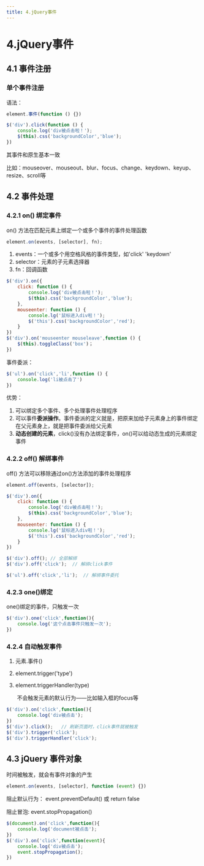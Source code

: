 ```yaml
---
title: 4.jQuery事件
---
```


# 4.jQuery事件

## 4.1 事件注册

### 单个事件注册

语法：

```javascript
element.事件(function () {})

$('div').click(function () {
    console.log('div被点击啦！');
    $(this).css('backgroundColor','blue');
})
```

其事件和原生基本一致

比如：mouseover、mouseout、blur、focus、change、keydown、keyup、resize、scroll等



## 4.2 事件处理

### 4.2.1 on() 绑定事件

on() 方法在匹配元素上绑定一个或多个事件的事件处理函数

```javascript
element.on(events, [selector], fn);
```

1. events：一个或多个用空格风格的事件类型，如'click' 'keydown'
2. selector：元素的子元素选择器
3. fn：回调函数

```javascript
$('div').on({
    click: function () {
        console.log('div被点击啦！');
        $(this).css('backgroundColor','blue');
    },
    mouseenter: function () {
        console.lg('鼠标进入div啦！');
        $('this').css('backgroundColor','red');
    }
})
$('div').on('mouseenter mouseleave',function () {
    $(this).toggleClass('box')；
})
```

事件委派：

```javascript
$('ul').on('click','li',function () {
	console.log('li被点击了')
})
```



优势：

1. 可以绑定多个事件、多个处理事件处理程序
2. 可以事件**委派操作**。事件委派的定义就是，把原来加给子元素身上的事件绑定在父元素身上，就是把事件委派给父元素
3. **动态创建的元素**，click()没有办法绑定事件，on()可以给动态生成的元素绑定事件



### 4.2.2 off() 解绑事件

off() 方法可以移除通过on()方法添加的事件处理程序

```javascript
element.off(events, [selector]);

$('div').on({
    click: function () {
        console.log('div被点击啦！');
        $(this).css('backgroundColor','blue');
    },
    mouseenter: function () {
        console.lg('鼠标进入div啦！');
        $('this').css('backgroundColor','red');
    }
})

$('div').off();	// 全部解绑
$('div').off('click');	// 解绑click事件

$('ul').off('click','li');	// 解绑事件委托
```



### 4.2.3 one()绑定

one()绑定的事件，只触发一次

```javascript
$('div').one('click',function(){
	console.log('这个点击事件只触发一次');
})
```



### 4.2.4 自动触发事件

1. 元素.事件()

2. element.trigger('type')

3. element.triggerHandler(type)

   ​	不会触发元素的默认行为——比如输入框的focus等



```javascript
$('div').on('click',function(){
	console.log('div被点击');
})
$('div').click();	// 刷新页面时，click事件就被触发
$('div').trigger('click');
$('div').triggerHandler('click');
```



## 4.3 jQuery 事件对象

时间被触发，就会有事件对象的产生

```javascript
element.on(events, [selector], function (event) {})
```

阻止默认行为： event.preventDefault() 或 return false

阻止冒泡: event.stopPropagation()

```javascript
$(document).on('click',function(){
	console.log('document被点击');
})
$('div').on('click',function(event){
	console.log('div被点击');
	event.stopPropagation();
})
```

